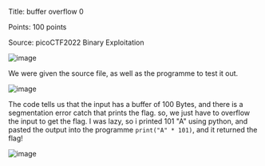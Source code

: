 Title: buffer overflow 0

Points: 100 points

Source: picoCTF2022 Binary Exploitation

![image](https://github.com/eugeneowh/picoCTF/assets/91729496/bb659110-dd28-4f06-9689-44bfc37c11dc)

We were given the source file, as well as the programme to test it out. 

![image](https://github.com/eugeneowh/picoCTF/assets/91729496/f1f3242f-9bc8-4e00-87e6-519f676b4270)

The code tells us that the input has a buffer of 100 Bytes, and there is a segmentation error catch that prints the flag. so, we just have to overflow the input to get the flag.
I was lazy, so i printed 101 "A" using python, and pasted the output into the programme `print("A" * 101)`, and it returned the flag!

![image](https://github.com/eugeneowh/picoCTF/assets/91729496/5ff9bd12-825b-409b-ad98-e4b560a4f5d7)
